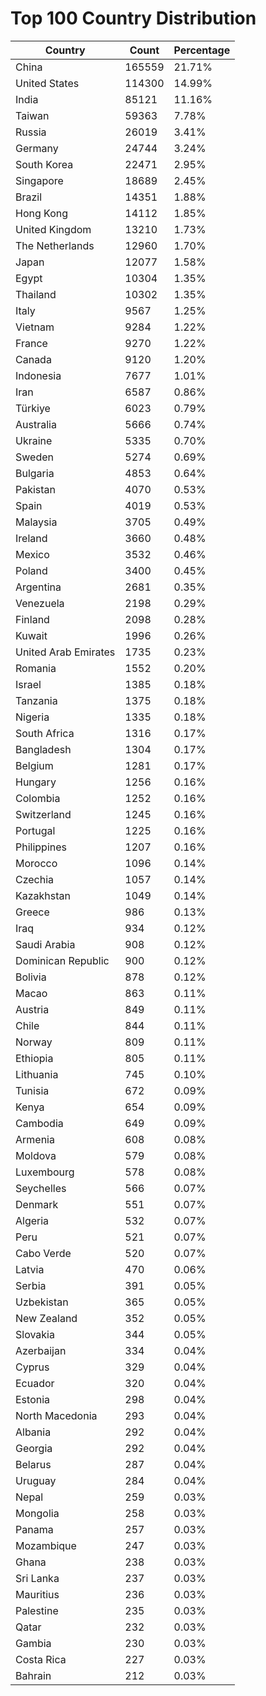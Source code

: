 # Top 100 Country Distribution
| Country | Count | Percentage |
|----|----|----|
| China | 165559 | 21.71% |
| United States | 114300 | 14.99% |
| India | 85121 | 11.16% |
| Taiwan | 59363 | 7.78% |
| Russia | 26019 | 3.41% |
| Germany | 24744 | 3.24% |
| South Korea | 22471 | 2.95% |
| Singapore | 18689 | 2.45% |
| Brazil | 14351 | 1.88% |
| Hong Kong | 14112 | 1.85% |
| United Kingdom | 13210 | 1.73% |
| The Netherlands | 12960 | 1.70% |
| Japan | 12077 | 1.58% |
| Egypt | 10304 | 1.35% |
| Thailand | 10302 | 1.35% |
| Italy | 9567 | 1.25% |
| Vietnam | 9284 | 1.22% |
| France | 9270 | 1.22% |
| Canada | 9120 | 1.20% |
| Indonesia | 7677 | 1.01% |
| Iran | 6587 | 0.86% |
| Türkiye | 6023 | 0.79% |
| Australia | 5666 | 0.74% |
| Ukraine | 5335 | 0.70% |
| Sweden | 5274 | 0.69% |
| Bulgaria | 4853 | 0.64% |
| Pakistan | 4070 | 0.53% |
| Spain | 4019 | 0.53% |
| Malaysia | 3705 | 0.49% |
| Ireland | 3660 | 0.48% |
| Mexico | 3532 | 0.46% |
| Poland | 3400 | 0.45% |
| Argentina | 2681 | 0.35% |
| Venezuela | 2198 | 0.29% |
| Finland | 2098 | 0.28% |
| Kuwait | 1996 | 0.26% |
| United Arab Emirates | 1735 | 0.23% |
| Romania | 1552 | 0.20% |
| Israel | 1385 | 0.18% |
| Tanzania | 1375 | 0.18% |
| Nigeria | 1335 | 0.18% |
| South Africa | 1316 | 0.17% |
| Bangladesh | 1304 | 0.17% |
| Belgium | 1281 | 0.17% |
| Hungary | 1256 | 0.16% |
| Colombia | 1252 | 0.16% |
| Switzerland | 1245 | 0.16% |
| Portugal | 1225 | 0.16% |
| Philippines | 1207 | 0.16% |
| Morocco | 1096 | 0.14% |
| Czechia | 1057 | 0.14% |
| Kazakhstan | 1049 | 0.14% |
| Greece | 986 | 0.13% |
| Iraq | 934 | 0.12% |
| Saudi Arabia | 908 | 0.12% |
| Dominican Republic | 900 | 0.12% |
| Bolivia | 878 | 0.12% |
| Macao | 863 | 0.11% |
| Austria | 849 | 0.11% |
| Chile | 844 | 0.11% |
| Norway | 809 | 0.11% |
| Ethiopia | 805 | 0.11% |
| Lithuania | 745 | 0.10% |
| Tunisia | 672 | 0.09% |
| Kenya | 654 | 0.09% |
| Cambodia | 649 | 0.09% |
| Armenia | 608 | 0.08% |
| Moldova | 579 | 0.08% |
| Luxembourg | 578 | 0.08% |
| Seychelles | 566 | 0.07% |
| Denmark | 551 | 0.07% |
| Algeria | 532 | 0.07% |
| Peru | 521 | 0.07% |
| Cabo Verde | 520 | 0.07% |
| Latvia | 470 | 0.06% |
| Serbia | 391 | 0.05% |
| Uzbekistan | 365 | 0.05% |
| New Zealand | 352 | 0.05% |
| Slovakia | 344 | 0.05% |
| Azerbaijan | 334 | 0.04% |
| Cyprus | 329 | 0.04% |
| Ecuador | 320 | 0.04% |
| Estonia | 298 | 0.04% |
| North Macedonia | 293 | 0.04% |
| Albania | 292 | 0.04% |
| Georgia | 292 | 0.04% |
| Belarus | 287 | 0.04% |
| Uruguay | 284 | 0.04% |
| Nepal | 259 | 0.03% |
| Mongolia | 258 | 0.03% |
| Panama | 257 | 0.03% |
| Mozambique | 247 | 0.03% |
| Ghana | 238 | 0.03% |
| Sri Lanka | 237 | 0.03% |
| Mauritius | 236 | 0.03% |
| Palestine | 235 | 0.03% |
| Qatar | 232 | 0.03% |
| Gambia | 230 | 0.03% |
| Costa Rica | 227 | 0.03% |
| Bahrain | 212 | 0.03% |
